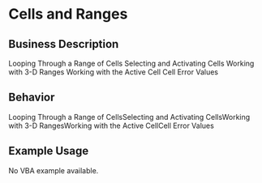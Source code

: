 # Cells and Ranges

## Business Description
Looping Through a Range of Cells Selecting and Activating Cells Working with 3-D Ranges Working with the Active Cell Cell Error Values

## Behavior
Looping Through a Range of CellsSelecting and Activating CellsWorking with 3-D RangesWorking with the Active CellCell Error Values

## Example Usage
No VBA example available.